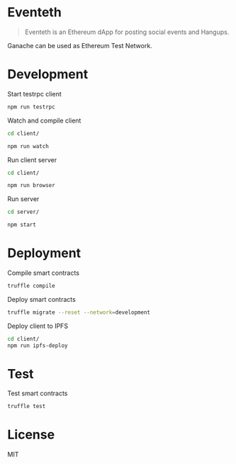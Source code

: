 # Eventeth

> Eventeth is an Ethereum dApp for posting social events and Hangups.

Ganache can be used as Ethereum Test Network.

# Development

Start testrpc client

```bash
npm run testrpc
```

Watch and compile client

```bash
cd client/

npm run watch
```

Run client server

```bash
cd client/

npm run browser
```

Run server

```bash
cd server/

npm start
```

# Deployment

Compile smart contracts

```bash
truffle compile
```

Deploy smart contracts

```bash
truffle migrate --reset --network=development
```

Deploy client to IPFS

```bash
cd client/
npm run ipfs-deploy
```

# Test

Test smart contracts

```bash
truffle test
```

# License

MIT
